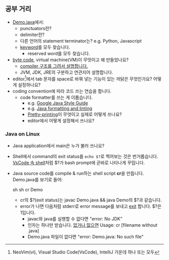 ## 공부 거리

- [Demo.java](Demo.java)에서:
  - punctuators란?
  - delimiter란?
  - 다른 언어의 statement terminator는? e.g. Python, Javascript
  - [keyword](https://docs.oracle.com/javase/tutorial/java/nutsandbolts/_keywords.html)를 모두 찾습니다.
    - reserved word를 모두 찾습니다.
- [byte code](https://www.techtarget.com/whatis/definition/bytecode), virtual machine(VM)이 무엇이고 왜 만들었나요?
  - [compiler 구조를 그려서 설명합니다.][compiler]
  - JVM, JDK, JRE의 구분하고 연관지어 설명합니다.
- editor[^editors]에서 tab 문자를 space로 바꿔 넣는 기능이 있는 까닭은 무엇인가요? 어떻게 설정하나요?
- coding convention에 따라 코드 쓰는 연습을 합니다.
  - code formatter를 쓰는 게 이롭습니다.
    - e.g. [Google Java Style Guide](https://google.github.io/styleguide/javaguide.html)
    - e.g. [Java formatting and linting](https://code.visualstudio.com/docs/java/java-linting)
    - [Pretty-printing](https://en.wikipedia.org/wiki/Prettyprint)이 무엇이고 실제로 어떻게 쓰나요?
    - editor에서 어떻게 설정해서 쓰나요?

### Java on Linux

- Java application에서 main은 누가 불러 쓰나요?
- Shell에서 command의 exit status를 `echo $?`로 찍어보는 것은 번거롭습니다. [VsCode 속 shell](https://code.visualstudio.com/docs/terminal/shell-integration)처럼 $?가 bash prompt에 곧바로 나타나게 꾸밉니다.
- Java source code를 compile & run하는 shell script **cr**을 만듭니다. Demo.java를 보기로 들어:

  sh
  sh cr Demo


  - cr의 \$?(exit status)는 javac Demo.java && java Demo의 $?과 같습니다.
  - error가 나면 다음처럼 stderr로 error message를 보내고 [exit][exit] 합니다. $?은 1입니다.
    - javac와 java를 실행할 수 없다면 "error: No JDK"
    - 인자는 하나만 받습니다. [없거나 많으면][args] Usage: cr [filename without .java]
    - Demo.java 파일이 없다면 "error: Demo.java: No such file"

<!-- 주석 -->
[^editors]: NeoVim(vi), Visual Studio Code(VsCode), IntelliJ 가운데 하나 또는 모두

<!-- 링크 -->
[args]: https://www.redhat.com/sysadmin/process-script-inputs
[exit]: https://www.redhat.com/sysadmin/linux-shell-command-exit-codes
[compiler]:https://www.guru99.com/java-platform.html
